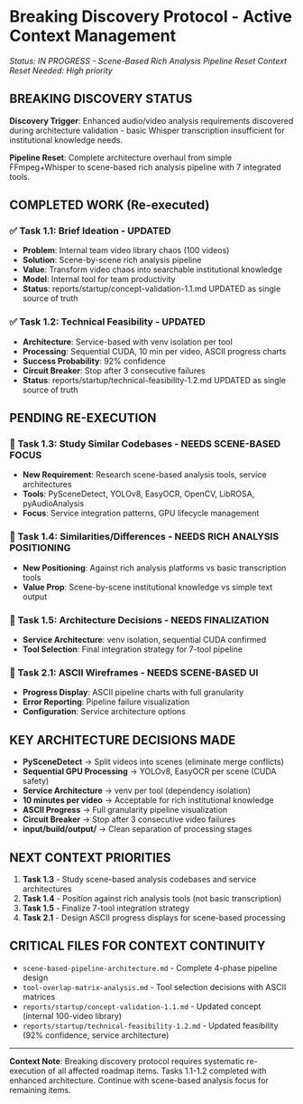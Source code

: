 # Breaking Discovery Protocol - Active Context Management
*Status: IN PROGRESS - Scene-Based Rich Analysis Pipeline Reset*
*Context Reset Needed: High priority*

## BREAKING DISCOVERY STATUS

**Discovery Trigger**: Enhanced audio/video analysis requirements discovered during architecture validation - basic Whisper transcription insufficient for institutional knowledge needs.

**Pipeline Reset**: Complete architecture overhaul from simple FFmpeg+Whisper to scene-based rich analysis pipeline with 7 integrated tools.

## COMPLETED WORK (Re-executed)

### ✅ Task 1.1: Brief Ideation - UPDATED
- **Problem**: Internal team video library chaos (100 videos)
- **Solution**: Scene-by-scene rich analysis pipeline  
- **Value**: Transform video chaos into searchable institutional knowledge
- **Model**: Internal tool for team productivity
- **Status**: reports/startup/concept-validation-1.1.md UPDATED as single source of truth

### ✅ Task 1.2: Technical Feasibility - UPDATED  
- **Architecture**: Service-based with venv isolation per tool
- **Processing**: Sequential CUDA, 10 min per video, ASCII progress charts
- **Success Probability**: 92% confidence  
- **Circuit Breaker**: Stop after 3 consecutive failures
- **Status**: reports/startup/technical-feasibility-1.2.md UPDATED as single source of truth

## PENDING RE-EXECUTION

### 🔄 Task 1.3: Study Similar Codebases - NEEDS SCENE-BASED FOCUS
- **New Requirement**: Research scene-based analysis tools, service architectures
- **Tools**: PySceneDetect, YOLOv8, EasyOCR, OpenCV, LibROSA, pyAudioAnalysis  
- **Focus**: Service integration patterns, GPU lifecycle management

### 🔄 Task 1.4: Similarities/Differences - NEEDS RICH ANALYSIS POSITIONING
- **New Positioning**: Against rich analysis platforms vs basic transcription tools
- **Value Prop**: Scene-by-scene institutional knowledge vs simple text output

### 🔄 Task 1.5: Architecture Decisions - NEEDS FINALIZATION
- **Service Architecture**: venv isolation, sequential CUDA confirmed
- **Tool Selection**: Final integration strategy for 7-tool pipeline

### 🔄 Task 2.1: ASCII Wireframes - NEEDS SCENE-BASED UI
- **Progress Display**: ASCII pipeline charts with full granularity
- **Error Reporting**: Pipeline failure visualization  
- **Configuration**: Service architecture options

## KEY ARCHITECTURE DECISIONS MADE

- **PySceneDetect** → Split videos into scenes (eliminate merge conflicts)
- **Sequential GPU Processing** → YOLOv8, EasyOCR per scene (CUDA safety)
- **Service Architecture** → venv per tool (dependency isolation)
- **10 minutes per video** → Acceptable for rich institutional knowledge
- **ASCII Progress** → Full granularity pipeline visualization
- **Circuit Breaker** → Stop after 3 consecutive video failures
- **input/build/output/** → Clean separation of processing stages

## NEXT CONTEXT PRIORITIES

1. **Task 1.3** - Study scene-based analysis codebases and service architectures
2. **Task 1.4** - Position against rich analysis tools (not basic transcription)  
3. **Task 1.5** - Finalize 7-tool integration strategy
4. **Task 2.1** - Design ASCII progress displays for scene-based processing

## CRITICAL FILES FOR CONTEXT CONTINUITY

- `scene-based-pipeline-architecture.md` - Complete 4-phase pipeline design
- `tool-overlap-matrix-analysis.md` - Tool selection decisions with ASCII matrices
- `reports/startup/concept-validation-1.1.md` - Updated concept (internal 100-video library)
- `reports/startup/technical-feasibility-1.2.md` - Updated feasibility (92% confidence, service architecture)

---

**Context Note**: Breaking discovery protocol requires systematic re-execution of all affected roadmap items. Tasks 1.1-1.2 completed with enhanced architecture. Continue with scene-based analysis focus for remaining items.